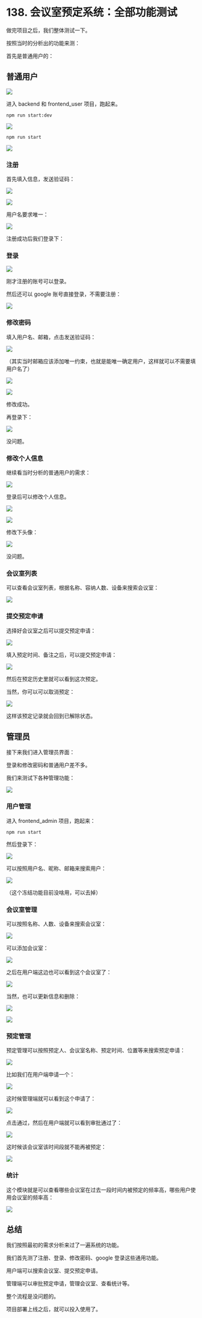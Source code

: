 # 138. 会议室预定系统：全部功能测试

做完项目之后，我们整体测试一下。

按照当时的分析出的功能来测：

首先是普通用户的：

## 普通用户

![](./images/fe6b3ef4922fedaf6b8444884bedfc05.webp )

进入 backend 和 frontend_user 项目，跑起来。

```
npm run start:dev
```
![](./images/6f1b6012dde8b0a0aab611871e027fc4.webp )

```
npm run start
```
![](./images/3b650fa0cdf1352016619fbce3088477.webp )

### 注册

首先填入信息，发送验证码：

![](./images/9515d23c2590349794241b5163608c2a.webp )

![](./images/f62c8cb2b941f87f304c6bf5c0c7d494.webp )

用户名要求唯一：

![](./images/71ec151933c75ca3b4c57fcaadb4084b.gif )

注册成功后我们登录下：

### 登录

![](./images/301a5f5713e6250685bc1ef2f2795d46.gif )

刚才注册的账号可以登录。

然后还可以 google 账号直接登录，不需要注册：

![](./images/20fd54c10202828c964874a2bba6bca4.gif )

### 修改密码

填入用户名、邮箱，点击发送验证码：

![](./images/54ca2baeeb7166cfb6d15e9e2654d2c7.webp )

（其实当时邮箱应该添加唯一约束，也就是能唯一确定用户，这样就可以不需要填用户名了）

![](./images/0347c8ef9a463f7b14884514985a7ef3.webp )

![](./images/3adffa598a9b87eacdc958288a09d086.gif )

修改成功。

再登录下：

![](./images/dbb9965abecf04ab511cc4c47301e128.gif )

没问题。

### 修改个人信息

继续看当时分析的普通用户的需求：

![](./images/285c71b22fd297abff66920fe4a4deb8.webp )

登录后可以修改个人信息。

![](./images/e83f6cd9a322914d6ae540b8026d116c.webp )

![](./images/4d522745a3a99109717dc4b35bdc1dc1.webp )

修改下头像：

![](./images/0899190d6c601b0a94f1f53c8cd7b0e4.gif )

没问题。

### 会议室列表

可以查看会议室列表，根据名称、容纳人数、设备来搜索会议室：

![](./images/0213e574085d08aecd9e83d58ef300b2.gif )

### 提交预定申请

选择好会议室之后可以提交预定申请：

![](./images/07de0be737156f72bdf6d823b2bf778c.gif )

填入预定时间、备注之后，可以提交预定申请：

![](./images/640ac84daedd3609174492c042fd2001.gif )

然后在预定历史里就可以看到这次预定。

当然，你可以可以取消预定：

![](./images/4c00d747f67bf38c8d8bd3fbca1f3f5b.gif )

这样该预定记录就会回到已解除状态。

## 管理员

接下来我们进入管理员界面：

登录和修改密码和普通用户差不多。

我们来测试下各种管理功能：

![](./images/963758183888776a6aabb025e43da4b4.webp )

### 用户管理

进入 frontend_admin 项目，跑起来：

```
npm run start
```
然后登录下：

![](./images/f0ba983c5468fe050844c45980e4342a.gif )

可以按照用户名、昵称、邮箱来搜索用户：

![](./images/7ef857e3bfdb917fe4360af83b517849.gif )

（这个冻结功能目前没啥用，可以去掉）

### 会议室管理

可以按照名称、人数、设备来搜索会议室：

![](./images/46c4abdf2a96c53e471042580654d1d0.gif )

可以添加会议室：

![](./images/94181445f5061672eed3ebb755e52752.gif )

之后在用户端这边也可以看到这个会议室了：

![](./images/94d5c4461b4cc999226d6b523551daa5.webp )

当然，也可以更新信息和删除：

![](./images/1a1403c85217cea6f496bad41377984a.gif )

![](./images/e5a5fc01cc1d6b62a0c9f4fc17665e07.gif )

### 预定管理

预定管理可以按照预定人、会议室名称、预定时间、位置等来搜索预定申请：

![](./images/80e6336f35024be408dd43dab6c096b3.gif )

比如我们在用户端申请一个：

![](./images/45aacf3e3224b1893c56a84fc8fcabb9.gif )

这时候管理端就可以看到这个申请了：

![](./images/b0a6d1cee92f34f52a6f9c0645d77972.webp )

点击通过，然后在用户端就可以看到审批通过了：

![](./images/8f0379faf992536944bab03b70bba0b8.gif )

这时候该会议室该时间段就不能再被预定：

![](./images/55c642d1f5517b4de4e4e93c2b89647c.gif )

### 统计

这个模块就是可以查看哪些会议室在过去一段时间内被预定的频率高，哪些用户使用会议室的频率高：

![](./images/e90a6f04fd718f6de8463e3d9a5120df.gif )

## 总结

我们按照最初的需求分析来过了一遍系统的功能。

我们首先测了注册、登录、修改密码、google 登录这些通用功能。

用户端可以搜索会议室、提交预定申请。

管理端可以审批预定申请，管理会议室、查看统计等。

整个流程是没问题的。

项目部署上线之后，就可以投入使用了。
